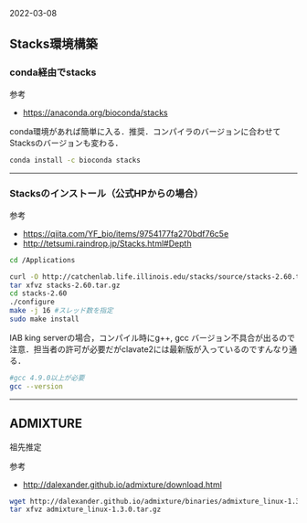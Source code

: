 2022-03-08
## Stacks環境構築


### conda経由でstacks 

参考

- https://anaconda.org/bioconda/stacks

conda環境があれば簡単に入る．推奨．コンパイラのバージョンに合わせてStacksのバージョンも変わる．

```sh
conda install -c bioconda stacks

```

---
### Stacksのインストール（公式HPからの場合）

参考

- https://qiita.com/YF_bio/items/9754177fa270bdf76c5e
- http://tetsumi.raindrop.jp/Stacks.html#Depth

```sh
cd /Applications

curl -O http://catchenlab.life.illinois.edu/stacks/source/stacks-2.60.tar.gz
tar xfvz stacks-2.60.tar.gz　
cd stacks-2.60
./configure
make -j 16 #スレッド数を指定
sudo make install
```

IAB king serverの場合，コンパイル時にg++, gcc バージョン不具合が出るので注意．担当者の許可が必要だがclavate2には最新版が入っているのですんなり通る．

```sh
#gcc 4.9.0以上が必要
gcc --version
```
---
## ADMIXTURE

祖先推定

参考
- http://dalexander.github.io/admixture/download.html

```sh
wget http://dalexander.github.io/admixture/binaries/admixture_linux-1.3.0.tar.gz
tar xfvz admixture_linux-1.3.0.tar.gz
```



